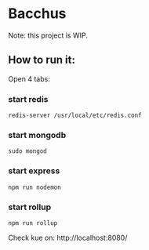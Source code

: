Bacchus
=====

Note: this project is WIP. 


## How to run it:

Open 4 tabs:

### start redis

`redis-server /usr/local/etc/redis.conf`

### start mongodb

`sudo mongod`

### start express

`npm run nodemon`


### start rollup

`npm run rollup`



Check kue on: http://localhost:8080/